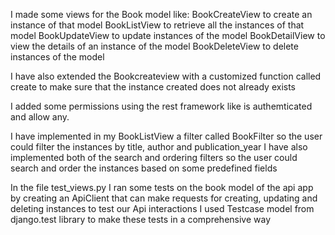 I made some views for the Book model like:
BookCreateView to create an instance of that model 
BookListView to retrieve all the instances of that model 
BookUpdateView to update instances of the model 
BookDetailView to view the details of an instance of the model 
BookDeleteView to delete instances of the model 

I have also extended the Bookcreateview with a customized function called create to make sure that the instance created does not already exists 

I added some permissions using the rest framework like is authemticated and allow any.

I have implemented in my BookListView a filter called BookFilter so the user could filter the instances by title, author and publication_year 
I have also implemented both of the search and ordering filters so the user could search and order the instances based on some predefined fields 

In the file test_views.py I ran some tests on the book model of the api app by creating an ApiClient that can make requests for creating, updating and deleting instances to test our Api interactions 
I used Testcase model from django.test library to make these tests in a comprehensive way 